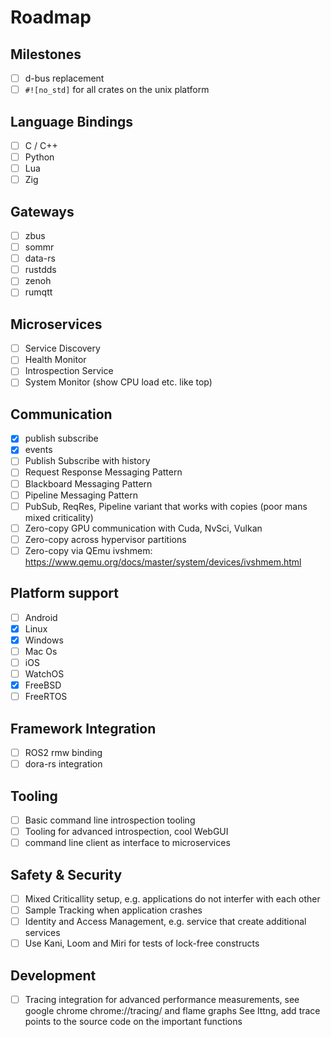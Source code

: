 # Roadmap

## Milestones

 * [ ] d-bus replacement
 * [ ] `#![no_std]` for all crates on the unix platform

## Language Bindings

 * [ ] C / C++
 * [ ] Python
 * [ ] Lua
 * [ ] Zig

## Gateways

 * [ ] zbus
 * [ ] sommr
 * [ ] data-rs
 * [ ] rustdds
 * [ ] zenoh
 * [ ] rumqtt

## Microservices

 * [ ] Service Discovery
 * [ ] Health Monitor
 * [ ] Introspection Service
 * [ ] System Monitor (show CPU load etc. like top)

## Communication

 * [x] publish subscribe
 * [x] events
 * [ ] Publish Subscribe with history
 * [ ] Request Response Messaging Pattern
 * [ ] Blackboard Messaging Pattern
 * [ ] Pipeline Messaging Pattern
 * [ ] PubSub, ReqRes, Pipeline variant that works with copies (poor mans mixed criticality)
 * [ ] Zero-copy GPU communication with Cuda, NvSci, Vulkan
 * [ ] Zero-copy across hypervisor partitions
 * [ ] Zero-copy via QEmu ivshmem: https://www.qemu.org/docs/master/system/devices/ivshmem.html

## Platform support

 * [ ] Android
 * [x] Linux
 * [x] Windows
 * [ ] Mac Os
 * [ ] iOS
 * [ ] WatchOS
 * [x] FreeBSD
 * [ ] FreeRTOS

## Framework Integration

 * [ ] ROS2 rmw binding
 * [ ] dora-rs integration

## Tooling

 * [ ] Basic command line introspection tooling
 * [ ] Tooling for advanced introspection, cool WebGUI
 * [ ] command line client as interface to microservices

## Safety & Security

 * [ ] Mixed Criticallity setup, e.g. applications do not interfer with each other
 * [ ] Sample Tracking when application crashes
 * [ ] Identity and Access Management, e.g. service that create additional services
 * [ ] Use Kani, Loom and Miri for tests of lock-free constructs

## Development

 * [ ] Tracing integration for advanced performance measurements, see google chrome chrome://tracing/ and flame graphs
       See lttng, add trace points to the source code on the important functions
